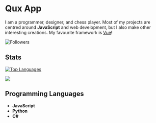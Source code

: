 # Qux App
I am a programmer, designer, and chess player. Most of my projects are centred around **JavaScript** and web development, but I also make other interesting creations. My favourite framework is [Vue](https://github.com/vuejs)!

![Followers](https://img.shields.io/github/followers/quxapp?color=%231a73e8&label=Followers&style=for-the-badge)

## Stats
[![Top Languages](https://github-readme-stats.vercel.app/api/top-langs/?username=quxapp&title_color=1a73e8&bg_color=2f3136&text_color=ffffff&layout=compact&hide_border=true)](https://npmjs.com/~quxapp)

<a href="https://github.com/quxapp"><img src="https://github-readme-stats.vercel.app/api?username=quxapp&bg_color=2f3136&title_color=1a73e8&text_color=fff&icon_color=fff&show_icons=true&include_all_commits=true&count_private=true&hide_border=true"></a>

## Programming Languages
- **JavaScript**
- **Python**
- **C#**
